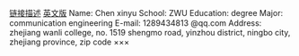 [链接描述](url)
[英文版](index-en.md)
Name: Chen xinyu
School: ZWU
Education: degree
Major: communication engineering
E-mail: 1289434813 @qq.com
Address: zhejiang wanli college, no. 1519 shengmo road, yinzhou district, ningbo city, zhejiang province, zip code ×××
